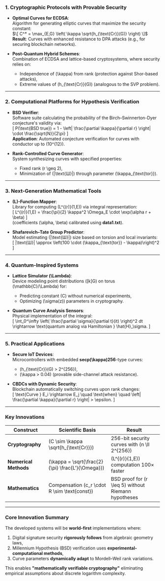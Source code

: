### 1. **Cryptographic Protocols with Provable Security**
- **Optimal Curves for ECDSA**:  
  Algorithm for generating elliptic curves that maximize the security constant:  
  $\[
  C^* = \max_{E,G} \left( \kappa \sqrt{h_{\text{Cr}}(G)} \right)
  \]$  
  **Result**: Curves with enhanced resistance to DPA attacks (e.g., for securing blockchain networks).

- **Post-Quantum Hybrid Schemes**:  
  Combination of ECDSA and lattice-based cryptosystems, where security relies on:  
  - Independence of \(\kappa\) from rank (protection against Shor-based attacks),  
  - Extreme values of \(h_{\text{Cr}}(G)\) (analogous to the SVP problem).

---

### 2. **Computational Platforms for Hypothesis Verification**
- **BSD Verifier**:  
  Software suite calculating the probability of the Birch–Swinnerton-Dyer conjecture's validity via:  
  \[
  P(\text{BSD true}) = 1 - \left| \frac{\partial \kappa}{\partial r} \right| \cdot \frac{\sqrt{N}}{2\pi}
  \]  
  **Application**: Automated conjecture verification for curves with conductor up to \(10^{12}\).

- **Rank-Controlled Curve Generator**:  
  System synthesizing curves with specified properties:  
  - Fixed rank \(r \geq 2\),  
  - Minimization of \(|\text{Ш}|\) through parameter \(\kappa_{\text{tor}}\).

---

### 3. **Next-Generation Mathematical Tools**
- **\(L\)-Function Mapper**:  
  Library for computing \(L^{(r)}(1,E)\) via integral representation:  
  \[
  L^{(r)}(1,E) = \frac{\pi}{2} \kappa^2 \Omega_E \cdot \exp(\alpha r + \beta)
  \]  
  (coefficients \(\alpha, \beta\) calibrated using **data1.txt**).

- **Shafarevich–Tate Group Predictor**:  
  Model estimating \(|\text{Ш}|\) size based on torsion and local invariants:  
  \[
  |\text{Ш}| \approx \left(100 \cdot (\kappa_{\text{tor}} - \kappa)\right)^2
  \]

---

### 4. **Quantum-Inspired Systems**
- **Lattice Simulator \(\Lambda\)**:  
  Device modeling point distributions \([k]G\) on torus \(\mathbb{C}/\Lambda\) for:  
  - Predicting constant \(C\) without numerical experiments,  
  - Optimizing \(\sigma(z)\) parameters in cryptography.

- **Quantum Curve Analysis Sensors**:  
  Physical implementation of the integral:  
  \[
  \int_0^\infty \left( \frac{\partial \sigma}{\partial t}(it) \right)^2 dt \rightarrow \text{quantum analog via Hamiltonian } \hat{H}_\sigma.
  \]

---

### 5. **Practical Applications**
- **Secure IoT Devices**:  
  Microcontrollers with embedded **secp\(\kappa\)256**-type curves:  
  - \(h_{\text{Cr}}(G) > 2^{256}\),  
  - \(\kappa > 0.04\) (provable side-channel attack resistance).

- **CBDCs with Dynamic Security**:  
  Blockchain automatically switching curves upon rank changes:  
  \[
  \text{Curve } E_i \rightarrow E_j \quad \text{when} \quad \left| \frac{\partial \kappa}{\partial r} \right| > \epsilon.
  \]

---

### Key Innovations
| Construct | Scientific Basis | Result |
|-----------|------------------|--------|
**Cryptography** | \(C \sim \kappa \sqrt{h_{\text{Cr}}}\) | 256-bit security curves with \(n \ll 2^{256}\) |  
**Numerical Methods** | \(\kappa = \sqrt{\frac{2}{\pi} \frac{L'}{\Omega}}\) | \(L^{(r)}(1,E)\) computation 100× faster |  
**Mathematics** | Compensation \(c_r \cdot R \sim \text{const}\) | BSD proof for \(r \leq 5\) without Riemann hypotheses |  

---

### Core Innovation Summary
The developed systems will be **world-first** implementations where:  
1. Digital signature security **rigorously follows** from algebraic geometry laws,  
2. Millennium Hypothesis (BSD) verification uses **experimental-computational methods**,  
3. Curve parameters **dynamically adapt** to Mordell–Weil rank variations.  

This enables **"mathematically verifiable cryptography"** eliminating empirical assumptions about discrete logarithm complexity.
